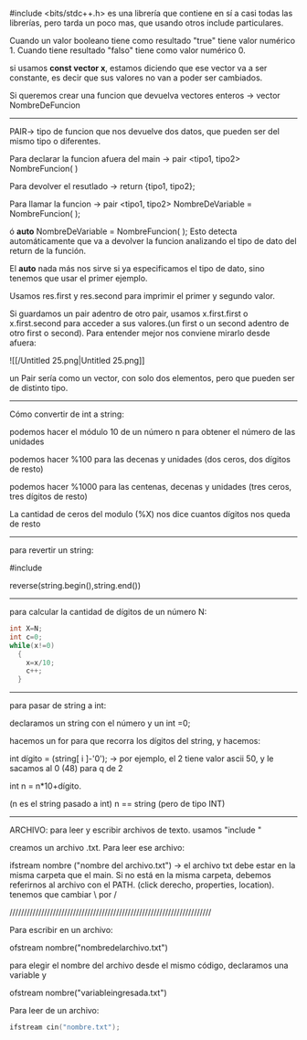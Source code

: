 \#include <bits/stdc++.h> es una librería que contiene en sí a casi todas las librerías, pero tarda un poco mas, que usando otros include particulares.

Cuando un valor booleano tiene como resultado "true" tiene valor numérico 1. Cuando tiene resultado "falso" tiene como valor numérico 0.

si usamos **const vector <int> x**, estamos diciendo que ese vector va a ser constante, es decir que sus valores no van a poder ser cambiados.

Si queremos crear una funcion que devuelva vectores enteros → vector <int> NombreDeFuncion

---

PAIR→ tipo de funcion que nos devuelve dos datos, que pueden ser del mismo tipo o diferentes.

Para declarar la funcion afuera del main → pair <tipo1, tipo2> NombreFuncion( )

Para devolver el resutlado → return {tipo1, tipo2};

Para llamar la funcion → pair <tipo1, tipo2> NombreDeVariable = NombreFuncion( );

ó **auto** NombreDeVariable = NombreFuncion( ); Esto detecta automáticamente que va a devolver la funcion analizando el tipo de dato del return de la función.

El **auto** nada más nos sirve si ya especificamos el tipo de dato, sino tenemos que usar el primer ejemplo.

Usamos res.first y res.second para imprimir el primer y segundo valor.

Si guardamos un pair adentro de otro pair, usamos x.first.first o x.first.second para acceder a sus valores.(un first o un second adentro de otro first o second). Para entender mejor nos conviene mirarlo desde afuera:

![[/Untitled 25.png|Untitled 25.png]]

un Pair sería como un vector, con solo dos elementos, pero que pueden ser de distinto tipo.

---

Cómo convertir de int a string:

podemos hacer el módulo 10 de un número n para obtener el número de las unidades

podemos hacer %100 para las decenas y unidades (dos ceros, dos dígitos de resto)

podemos hacer %1000 para las centenas, decenas y unidades (tres ceros, tres dígitos de resto)

La cantidad de ceros del modulo (%X) nos dice cuantos dígitos nos queda de resto

---

para revertir un string:

\#include <algorithm>

reverse(string.begin(),string.end())

---

para calcular la cantidad de dígitos de un número N:

```C++
int X=N;
int c=0;
while(x!=0)
  {
    x=x/10;
    c++;
  }
```

---

para pasar de string a int:

declaramos un string con el número y un int =0;

hacemos un for para que recorra los dígitos del string, y hacemos:

int dígito = (string[ i ]-'0'); → por ejemplo, el 2 tiene valor ascii 50, y le sacamos al 0 (48) para q de 2

int n = n*10+dígito.

(n es el string pasado a int) n == string (pero de tipo INT)

---

ARCHIVO: para leer y escribir archivos de texto. usamos "include <fstream>"

creamos un archivo .txt. Para leer ese archivo:

ifstream nombre ("nombre del archivo.txt") → el archivo txt debe estar en la misma carpeta que el main. Si no está en la misma carpeta, debemos referirnos al archivo con el PATH. (click derecho, properties, location). tenemos que cambiar \ por /

//////////////////////////////////////////////////////////////////////

Para escribir en un archivo:

ofstream nombre("nombredelarchivo.txt")

para elegir el nombre del archivo desde el mismo código, declaramos una variable y

ofstream nombre("variableingresada.txt")

Para leer de un archivo:

```C++
ifstream cin("nombre.txt");
```